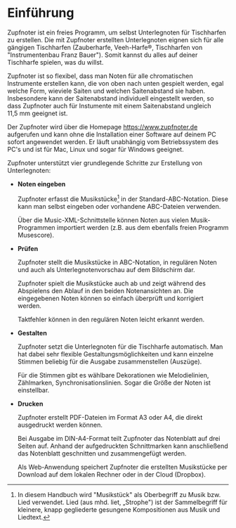 # Einführung

Zupfnoter ist ein freies Programm, um selbst Unterlegnoten für
Tischharfen zu erstellen. Die mit Zupfnoter erstellten Unterlegnoten
eignen sich für alle gängigen Tischharfen (Zauberharfe, Veeh-Harfe®,
Tischharfen von \"Instrumentenbau Franz Bauer\"). Somit kannst du alles
auf deiner Tischharfe spielen, was du willst.

Zupfnoter ist so flexibel, dass man Noten für alle chromatischen
Instrumente erstellen kann, die von oben nach unten gespielt werden,
egal welche Form, wieviele Saiten und welchen Saitenabstand sie haben.
Insbesondere kann der Saitenabstand individuell eingestellt werden, so
dass Zupfnoter auch für Instumente mit einem Saitenabstand ungleich
11,5 mm geeignet ist.

Der Zupfnoter wird über die Homepage <https://www.zupfnoter.de>
aufgerufen und kann ohne die Installation einer Software auf deinem PC
sofort angewendet werden. Er läuft unabhängig vom Betriebssystem des
PC's und ist für Mac, Linux und sogar für Windows geeignet.

Zupfnoter unterstützt vier grundlegende Schritte zur Erstellung von
Unterlegnoten:

-   **Noten eingeben**

    Zupfnoter erfasst die
    Musikstücke[^020_UD_Zupfnoter-Einfuehrung.md_1] in der
    Standard-ABC-Notation. Diese kann man selbst eingeben oder
    vorhandene ABC-Dateien verwenden.

    Über die Music-XML-Schnittstelle können Noten aus vielen
    Musik-Programmen importiert werden (z.B. aus dem ebenfalls freien
    Programm Musescore).

-   **Prüfen**

    Zupfnoter stellt die Musikstücke in ABC-Notation, in regulären Noten
    und auch als Unterlegnotenvorschau auf dem Bildschirm dar.

    Zupfnoter spielt die Musikstücke auch ab und zeigt während des
    Abspielens den Ablauf in den beiden Notenansichten an. Die
    eingegebenen Noten können so einfach überprüft und korrigiert
    werden.

    Taktfehler können in den regulären Noten leicht erkannt werden.

-   **Gestalten**

    Zupfnoter setzt die Unterlegnoten für die Tischharfe automatisch.
    Man hat dabei sehr flexible Gestaltungsmöglichkeiten und kann
    einzelne Stimmen beliebig für die Ausgabe zusammenstellen (Auszüge).

    Für die Stimmen gibt es wählbare Dekorationen wie Melodielinien,
    Zählmarken, Synchronisationslinien. Sogar die Größe der Noten ist
    einstellbar.

-   **Drucken**

    Zupfnoter erstellt PDF-Dateien im Format A3 oder A4, die direkt
    ausgedruckt werden können.

    Bei Ausgabe im DIN-A4-Format teilt Zupfnoter das Notenblatt auf drei
    Seiten auf. Anhand der aufgedruckten Schnittmarken kann anschließend
    das Notenblatt geschnitten und zusammengefügt werden.

    Als Web-Anwendung speichert Zupfnoter die erstellten Musikstücke per
    Download auf dem lokalen Rechner oder in der Cloud (Dropbox).

[^020_UD_Zupfnoter-Einfuehrung.md_1]: In diesem Handbuch wird
    "Musikstück" als Oberbegriff zu Musik bzw. Lied verwendet. Lied (aus
    mhd. liet, „Strophe\") ist der Sammelbegriff für kleinere, knapp
    gegliederte gesungene Kompositionen aus Musik und Liedtext.

